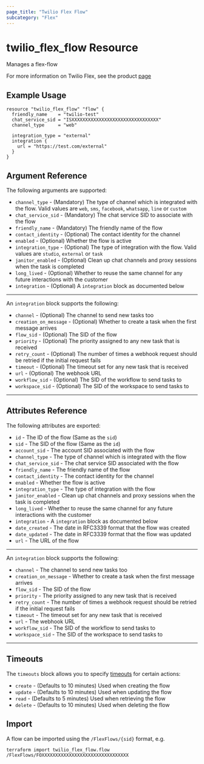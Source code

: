 ```yaml
---
page_title: "Twilio Flex Flow"
subcategory: "Flex"
---
```


# twilio_flex_flow Resource

Manages a flex-flow

For more information on Twilio Flex, see the product [page](https://www.twilio.com/flex)

## Example Usage

```hcl
resource "twilio_flex_flow" "flow" {
  friendly_name    = "twilio-test"
  chat_service_sid = "ISXXXXXXXXXXXXXXXXXXXXXXXXXXXXXXXX"
  channel_type     = "web"

  integration_type = "external"
  integration {
    url = "https://test.com/external"
  }
}
```

## Argument Reference

The following arguments are supported:

- `channel_type` - (Mandatory) The type of channel which is integrated with the flow. Valid values are `web`, `sms`, `facebook`, `whatsapp`, `line` or `custom`
- `chat_service_sid` - (Mandatory) The chat service SID to associate with the flow
- `friendly_name` - (Mandatory) The friendly name of the flow
- `contact_identity` - (Optional) The contact identity for the channel
- `enabled` - (Optional) Whether the flow is active
- `integration_type` - (Optional) The type of integration with the flow. Valid values are `studio`, `external` or `task`
- `janitor_enabled` - (Optional) Clean up chat channels and proxy sessions when the task is completed
- `long_lived` - (Optional) Whether to reuse the same channel for any future interactions with the customer
- `integration` - (Optional) A `integration` block as documented below

---

An `integration` block supports the following:

- `channel` - (Optional) The channel to send new tasks too
- `creation_on_message` - (Optional) Whether to create a task when the first message arrives
- `flow_sid` - (Optional) The SID of the flow
- `priority` - (Optional) The priority assigned to any new task that is received
- `retry_count` - (Optional) The number of times a webhook request should be retried if the initial request fails
- `timeout` - (Optional) The timeout set for any new task that is received
- `url` - (Optional) The webhook URL
- `workflow_sid` - (Optional) The SID of the workflow to send tasks to
- `workspace_sid` - (Optional) The SID of the workspace to send tasks to

---

## Attributes Reference

The following attributes are exported:

- `id` - The ID of the flow (Same as the `sid`)
- `sid` - The SID of the flow (Same as the `id`)
- `account_sid` - The account SID associated with the flow
- `channel_type` - The type of channel which is integrated with the flow
- `chat_service_sid` - The chat service SID associated with the flow
- `friendly_name` - The friendly name of the flow
- `contact_identity` - The contact identity for the channel
- `enabled` - Whether the flow is active
- `integration_type` - The type of integration with the flow
- `janitor_enabled` - Clean up chat channels and proxy sessions when the task is completed
- `long_lived` - Whether to reuse the same channel for any future interactions with the customer
- `integration` - A `integration` block as documented below
- `date_created` - The date in RFC3339 format that the flow was created
- `date_updated` - The date in RFC3339 format that the flow was updated
- `url` - The URL of the flow

---

An `integration` block supports the following:

- `channel` - The channel to send new tasks too
- `creation_on_message` - Whether to create a task when the first message arrives
- `flow_sid` - The SID of the flow
- `priority` - The priority assigned to any new task that is received
- `retry_count` - The number of times a webhook request should be retried if the initial request fails
- `timeout` - The timeout set for any new task that is received
- `url` - The webhook URL
- `workflow_sid` - The SID of the workflow to send tasks to
- `workspace_sid` - The SID of the workspace to send tasks to

---

## Timeouts

The `timeouts` block allows you to specify [timeouts](https://www.terraform.io/docs/configuration/resources.html#timeouts) for certain actions:

- `create` - (Defaults to 10 minutes) Used when creating the flow
- `update` - (Defaults to 10 minutes) Used when updating the flow
- `read` - (Defaults to 5 minutes) Used when retrieving the flow
- `delete` - (Defaults to 10 minutes) Used when deleting the flow

## Import

A flow can be imported using the `/FlexFlows/{sid}` format, e.g.

```shell
terraform import twilio_flex_flow.flow /FlexFlows/FOXXXXXXXXXXXXXXXXXXXXXXXXXXXXXXXX
```
